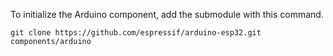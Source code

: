 To initialize the Arduino component, add the submodule with this command.

```
git clone https://github.com/espressif/arduino-esp32.git components/arduino
```
